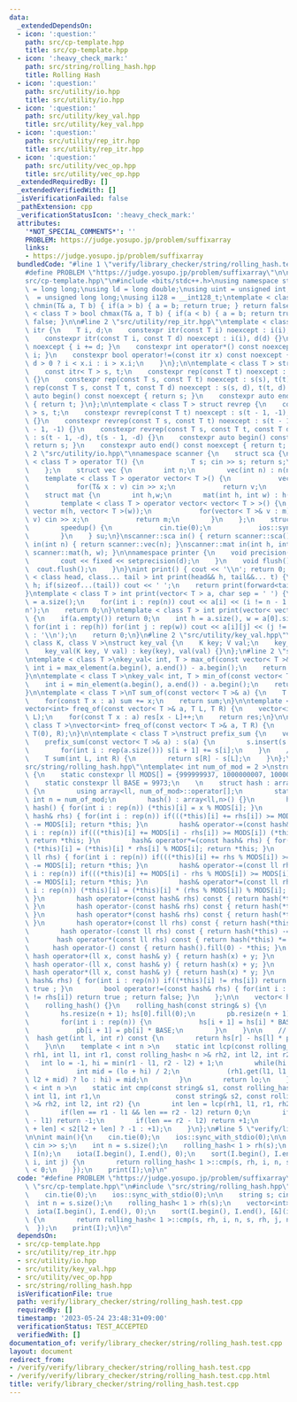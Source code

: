 ```yaml
---
data:
  _extendedDependsOn:
  - icon: ':question:'
    path: src/cp-template.hpp
    title: src/cp-template.hpp
  - icon: ':heavy_check_mark:'
    path: src/string/rolling_hash.hpp
    title: Rolling Hash
  - icon: ':question:'
    path: src/utility/io.hpp
    title: src/utility/io.hpp
  - icon: ':question:'
    path: src/utility/key_val.hpp
    title: src/utility/key_val.hpp
  - icon: ':question:'
    path: src/utility/rep_itr.hpp
    title: src/utility/rep_itr.hpp
  - icon: ':question:'
    path: src/utility/vec_op.hpp
    title: src/utility/vec_op.hpp
  _extendedRequiredBy: []
  _extendedVerifiedWith: []
  _isVerificationFailed: false
  _pathExtension: cpp
  _verificationStatusIcon: ':heavy_check_mark:'
  attributes:
    '*NOT_SPECIAL_COMMENTS*': ''
    PROBLEM: https://judge.yosupo.jp/problem/suffixarray
    links:
    - https://judge.yosupo.jp/problem/suffixarray
  bundledCode: "#line 1 \"verify/library_checker/string/rolling_hash.test.cpp\"\n\
    #define PROBLEM \"https://judge.yosupo.jp/problem/suffixarray\"\n\n#line 2 \"\
    src/cp-template.hpp\"\n#include <bits/stdc++.h>\nusing namespace std;\nusing ll\
    \ = long long;\nusing ld = long double;\nusing uint = unsigned int;\nusing ull\
    \  = unsigned long long;\nusing i128 = __int128_t;\ntemplate < class T > bool\
    \ chmin(T& a, T b) { if(a > b) { a = b; return true; } return false; }\ntemplate\
    \ < class T > bool chmax(T& a, T b) { if(a < b) { a = b; return true; } return\
    \ false; }\n\n#line 2 \"src/utility/rep_itr.hpp\"\ntemplate < class T > struct\
    \ itr {\n    T i, d;\n    constexpr itr(const T i) noexcept : i(i), d(1) {}\n\
    \    constexpr itr(const T i, const T d) noexcept : i(i), d(d) {}\n    void operator++()\
    \ noexcept { i += d; }\n    constexpr int operator*() const noexcept { return\
    \ i; }\n    constexpr bool operator!=(const itr x) const noexcept {\n        return\
    \ d > 0 ? i < x.i : i > x.i;\n    }\n};\n\ntemplate < class T > struct rep {\n\
    \    const itr< T > s, t;\n    constexpr rep(const T t) noexcept : s(0), t(t)\
    \ {}\n    constexpr rep(const T s, const T t) noexcept : s(s), t(t) {}\n    constexpr\
    \ rep(const T s, const T t, const T d) noexcept : s(s, d), t(t, d) {}\n    constexpr\
    \ auto begin() const noexcept { return s; }\n    constexpr auto end() const noexcept\
    \ { return t; }\n};\n\ntemplate < class T > struct revrep {\n    const itr < T\
    \ > s, t;\n    constexpr revrep(const T t) noexcept : s(t - 1, -1), t(-1, -1)\
    \ {}\n    constexpr revrep(const T s, const T t) noexcept : s(t - 1, -1), t(s\
    \ - 1, -1) {}\n    constexpr revrep(const T s, const T t, const T d) noexcept\
    \ : s(t - 1, -d), t(s - 1, -d) {}\n    constexpr auto begin() const noexcept {\
    \ return s; }\n    constexpr auto end() const noexcept { return t; }\n};\n#line\
    \ 2 \"src/utility/io.hpp\"\nnamespace scanner {\n    struct sca {\n        template\
    \ < class T > operator T() {\n            T s; cin >> s; return s;\n        }\n\
    \    };\n    struct vec {\n        int n;\n        vec(int n) : n(n) {}\n    \
    \    template < class T > operator vector< T >() {\n            vector< T > v(n);\n\
    \            for(T& x : v) cin >> x;\n            return v;\n        }\n    };\n\
    \    struct mat {\n        int h,w;\n        mat(int h, int w) : h(h), w(w) {}\n\
    \        template < class T > operator vector< vector< T > >() {\n           \
    \ vector m(h, vector< T >(w));\n            for(vector< T >& v : m) for(T& x :\
    \ v) cin >> x;\n            return m;\n        }\n    };\n    struct speedup {\n\
    \        speedup() {\n            cin.tie(0);\n            ios::sync_with_stdio(0);\n\
    \        }\n    } su;\n}\nscanner::sca in() { return scanner::sca(); }\nscanner::vec\
    \ in(int n) { return scanner::vec(n); }\nscanner::mat in(int h, int w) { return\
    \ scanner::mat(h, w); }\n\nnamespace printer {\n    void precision(int d) {\n\
    \        cout << fixed << setprecision(d);\n    }\n    void flush() {\n      \
    \  cout.flush();\n    }\n}\nint print() { cout << '\\n'; return 0; }\ntemplate\
    \ < class head, class... tail > int print(head&& h, tail&&... t) {\n    cout <<\
    \ h; if(sizeof...(tail)) cout << ' ';\n    return print(forward<tail>(t)...);\n\
    }\ntemplate < class T > int print(vector< T > a, char sep = ' ') {\n    int n\
    \ = a.size();\n    for(int i : rep(n)) cout << a[i] << (i != n - 1 ? sep : '\\\
    n');\n    return 0;\n}\ntemplate < class T > int print(vector< vector< T > > a)\
    \ {\n    if(a.empty()) return 0;\n    int h = a.size(), w = a[0].size();\n   \
    \ for(int i : rep(h)) for(int j : rep(w)) cout << a[i][j] << (j != w - 1 ? ' '\
    \ : '\\n');\n    return 0;\n}\n#line 2 \"src/utility/key_val.hpp\"\ntemplate <\
    \ class K, class V >\nstruct key_val {\n    K key; V val;\n    key_val() {}\n\
    \    key_val(K key, V val) : key(key), val(val) {}\n};\n#line 2 \"src/utility/vec_op.hpp\"\
    \ntemplate < class T >\nkey_val< int, T > max_of(const vector< T >& a) {\n   \
    \ int i = max_element(a.begin(), a.end()) - a.begin();\n    return {i, a[i]};\n\
    }\n\ntemplate < class T >\nkey_val< int, T > min_of(const vector< T >& a) {\n\
    \    int i = min_element(a.begin(), a.end()) - a.begin();\n    return {i, a[i]};\n\
    }\n\ntemplate < class T >\nT sum_of(const vector< T >& a) {\n    T sum = 0;\n\
    \    for(const T x : a) sum += x;\n    return sum;\n}\n\ntemplate < class T >\n\
    vector<int> freq_of(const vector< T >& a, T L, T R) {\n    vector<int> res(R -\
    \ L);\n    for(const T x : a) res[x - L]++;\n    return res;\n}\n\ntemplate <\
    \ class T >\nvector<int> freq_of(const vector< T >& a, T R) {\n    return freq_of(a,\
    \ T(0), R);\n}\n\ntemplate < class T >\nstruct prefix_sum {\n    vector< T > s;\n\
    \    prefix_sum(const vector< T >& a) : s(a) {\n        s.insert(s.begin(), T(0));\n\
    \        for(int i : rep(a.size())) s[i + 1] += s[i];\n    }\n    // [L, R)\n\
    \    T sum(int L, int R) {\n        return s[R] - s[L];\n    }\n};\n#line 1 \"\
    src/string/rolling_hash.hpp\"\ntemplate< int num_of_mod = 2 >\nstruct rolling_hash\
    \ {\n    static constexpr ll MODS[] = {999999937, 1000000007, 1000000009, 1000000021};\n\
    \    static constexpr ll BASE = 9973;\n    \n    struct hash : array<ll, num_of_mod>\
    \ {\n        using array<ll, num_of_mod>::operator[];\n        static constexpr\
    \ int n = num_of_mod;\n        hash() : array<ll,n>() {}\n        hash(ll x) :\
    \ hash() { for(int i : rep(n)) (*this)[i] = x % MODS[i]; }\n        hash& operator+=(const\
    \ hash& rhs) { for(int i : rep(n)) if(((*this)[i] += rhs[i]) >= MODS[i]) (*this)[i]\
    \ -= MODS[i]; return *this; }\n        hash& operator-=(const hash& rhs) { for(int\
    \ i : rep(n)) if(((*this)[i] += MODS[i] - rhs[i]) >= MODS[i]) (*this)[i] -= MODS[i];\
    \ return *this; }\n        hash& operator*=(const hash& rhs) { for(int i : rep(n))\
    \ (*this)[i] = (*this)[i] * rhs[i] % MODS[i]; return *this; }\n        hash& operator+=(const\
    \ ll rhs) { for(int i : rep(n)) if(((*this)[i] += rhs % MODS[i]) >= MODS[i]) (*this)[i]\
    \ -= MODS[i]; return *this; }\n        hash& operator-=(const ll rhs) { for(int\
    \ i : rep(n)) if(((*this)[i] += MODS[i] - rhs % MODS[i]) >= MODS[i]) (*this)[i]\
    \ -= MODS[i]; return *this; }\n        hash& operator*=(const ll rhs) { for(int\
    \ i : rep(n)) (*this)[i] = (*this)[i] * (rhs % MODS[i]) % MODS[i]; return *this;\
    \ }\n        hash operator+(const hash& rhs) const { return hash(*this) += rhs;\
    \ }\n        hash operator-(const hash& rhs) const { return hash(*this) -= rhs;\
    \ }\n        hash operator*(const hash& rhs) const { return hash(*this) *= rhs;\
    \ }\n        hash operator+(const ll rhs) const { return hash(*this) += rhs; }\n\
    \        hash operator-(const ll rhs) const { return hash(*this) -= rhs; }\n \
    \       hash operator*(const ll rhs) const { return hash(*this) *= rhs; }\n  \
    \      hash operator-() const { return hash().fill(0) - *this; }\n        friend\
    \ hash operator+(ll x, const hash& y) { return hash(x) + y; }\n        friend\
    \ hash operator-(ll x, const hash& y) { return hash(x) + y; }\n        friend\
    \ hash operator*(ll x, const hash& y) { return hash(x) * y; }\n        bool operator==(const\
    \ hash& rhs) { for(int i : rep(n)) if((*this)[i] != rhs[i]) return false; return\
    \ true ; }\n        bool operator!=(const hash& rhs) { for(int i : rep(n)) if((*this)[i]\
    \ != rhs[i]) return true ; return false; }\n    };\n\n    vector< hash > pb, hs;\n\
    \    rolling_hash() {}\n    rolling_hash(const string& s) {\n        int n = s.size();\n\
    \        hs.resize(n + 1); hs[0].fill(0);\n        pb.resize(n + 1); pb[0].fill(1);\n\
    \        for(int i : rep(n)) {\n            hs[i + 1] = hs[i] * BASE + s[i];\n\
    \            pb[i + 1] = pb[i] * BASE;\n        }\n    }\n\n    // [l, r)\n  \
    \  hash get(int l, int r) const {\n        return hs[r] - hs[l] * pb[r - l];\n\
    \    }\n\n    template < int n >\n    static int lcp(const rolling_hash< n >&\
    \ rh1, int l1, int r1, const rolling_hash< n >& rh2, int l2, int r2) {\n     \
    \   int lo = -1, hi = min(r1 - l1, r2 - l2) + 1;\n        while(hi - lo > 1) {\n\
    \            int mid = (lo + hi) / 2;\n            (rh1.get(l1, l1 + mid) == rh2.get(l2,\
    \ l2 + mid) ? lo : hi) = mid;\n        }\n        return lo;\n    }\n\n    template\
    \ < int n >\n    static int cmp(const string& s1, const rolling_hash< n >& rh1,\
    \ int l1, int r1,\n                   const string& s2, const rolling_hash< n\
    \ >& rh2, int l2, int r2) {\n        int len = lcp(rh1, l1, r1, rh2, l2, r2);\n\
    \        if(len == r1 - l1 && len == r2 - l2) return 0;\n        if(len == r1\
    \ - l1) return -1;\n        if(len == r2 - l2) return +1;\n        return (s1[l1\
    \ + len] < s2[l2 + len] ? -1 : +1);\n    }\n};\n#line 5 \"verify/library_checker/string/rolling_hash.test.cpp\"\
    \n\nint main(){\n    cin.tie(0);\n    ios::sync_with_stdio(0);\n\n    string s;\
    \ cin >> s;\n    int n = s.size();\n    rolling_hash< 1 > rh(s);\n    vector<int>\
    \ I(n);\n    iota(I.begin(), I.end(), 0);\n    sort(I.begin(), I.end(), [&](int\
    \ i, int j) {\n        return rolling_hash< 1 >::cmp(s, rh, i, n, s, rh, j, n)\
    \ < 0;\n    });\n    print(I);\n}\n"
  code: "#define PROBLEM \"https://judge.yosupo.jp/problem/suffixarray\"\n\n#include\
    \ \"src/cp-template.hpp\"\n#include \"src/string/rolling_hash.hpp\"\n\nint main(){\n\
    \    cin.tie(0);\n    ios::sync_with_stdio(0);\n\n    string s; cin >> s;\n  \
    \  int n = s.size();\n    rolling_hash< 1 > rh(s);\n    vector<int> I(n);\n  \
    \  iota(I.begin(), I.end(), 0);\n    sort(I.begin(), I.end(), [&](int i, int j)\
    \ {\n        return rolling_hash< 1 >::cmp(s, rh, i, n, s, rh, j, n) < 0;\n  \
    \  });\n    print(I);\n}\n"
  dependsOn:
  - src/cp-template.hpp
  - src/utility/rep_itr.hpp
  - src/utility/io.hpp
  - src/utility/key_val.hpp
  - src/utility/vec_op.hpp
  - src/string/rolling_hash.hpp
  isVerificationFile: true
  path: verify/library_checker/string/rolling_hash.test.cpp
  requiredBy: []
  timestamp: '2023-05-24 23:48:31+09:00'
  verificationStatus: TEST_ACCEPTED
  verifiedWith: []
documentation_of: verify/library_checker/string/rolling_hash.test.cpp
layout: document
redirect_from:
- /verify/verify/library_checker/string/rolling_hash.test.cpp
- /verify/verify/library_checker/string/rolling_hash.test.cpp.html
title: verify/library_checker/string/rolling_hash.test.cpp
---
```

